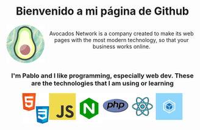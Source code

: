 <h1 style="text-align: center;"> Bienvenido a mi página de Github </h1>
<div style="display: flex;" align="center">
    <img src="./readme-img/avocado_log.png" alt="Avocados logo." width="100" height="100">
    <p>Avocados Network is a company created to make its web pages with the most modern technology, so that your business works online.</p>
</div>
<h3 style="text-align: center;">I'm Pablo and I like programming, especially web dev. These are the technologies that I am using or learning</h3>
<div style="display: flex; justify-content: center;" align="center">
    <img src="./readme-img/css-course-css.png" alt="webpack logo" width="70" height="80">
    <img src="./readme-img/javascript-icon-png.png" alt="Js logo" width="70" height="70">
    <img src="./readme-img/nginx.png" alt="nginx logo" width="70" height="80">
    <img src="./readme-img/pnghost_php-software-development-kit-logo-node-js-programmer.png" alt="php logo" width="70" height="70">
    <img src="./readme-img/react.png" alt="reactjs logo" width="70" height="70">
    <img src="./readme-img/webpack.png" alt="webpack logo" width="70" height="70">
</div>